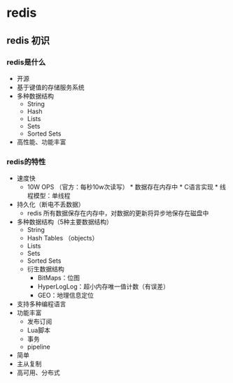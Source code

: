 # redis

## redis 初识

### redis是什么

* 开源
* 基于键值的存储服务系统
* 多种数据结构
  	- String
  	- Hash
  	- Lists
  	- Sets
  	- Sorted Sets
* 高性能、功能丰富

### redis的特性

* 速度快
  * 10W OPS  （官方：每秒10w次读写）
        * 数据存在内存中
        * C语言实现
        * 线程模型：单线程
* 持久化（断电不丢数据）
  * redis 所有数据保存在内存中，对数据的更新将异步地保存在磁盘中
* 多种数据结构（5种主要数据结构）
  * String
  * Hash Tables （objects）
  * Lists
  * Sets
  * Sorted Sets
  * 衍生数据结构
    * BitMaps：位图
    * HyperLogLog：超小内存唯一值计数（有误差）
    * GEO：地理信息定位
* 支持多种编程语言
* 功能丰富
  * 发布订阅
  * Lua脚本
  * 事务
  * pipeline
* 简单
* 主从复制
* 高可用、分布式